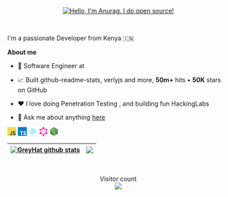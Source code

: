 <p align="center"><a href="https://anuraghazra.github.io"><img width="80%" alt="Hello, I'm Anurag. I do open source!" src="./assets/gh-readme-header.png" /></a></p>

<br />

I'm a  passionate Developer from Kenya 🇮🇳

**About me**

- 💼 Software Engineer at []()

- 📈 Built github-readme-stats, verlyjs and more, **50m+** hits • **50K** stars on GitHub

- ❤️ I love doing Penetration Testing , and building fun HackingLabs

- 💬 Ask me about anything [here](https://github.com/anuraghazra/anuraghazra/issues)

<code><img height="20" alt="javascript" src="https://raw.githubusercontent.com/github/explore/80688e429a7d4ef2fca1e82350fe8e3517d3494d/topics/javascript/javascript.png"></code>
<code><img height="20" alt="typescript" src="https://raw.githubusercontent.com/github/explore/80688e429a7d4ef2fca1e82350fe8e3517d3494d/topics/typescript/typescript.png"></code>
<code><img height="20" alt="react" src="https://raw.githubusercontent.com/github/explore/80688e429a7d4ef2fca1e82350fe8e3517d3494d/topics/react/react.png"></code>
<code><img height="20" alt="graphql" src="https://raw.githubusercontent.com/github/explore/5c058a388828bb5fde0bcafd4bc867b5bb3f26f3/topics/graphql/graphql.png"></code>
<code><img height="20" alt="nodejs" src="https://raw.githubusercontent.com/github/explore/80688e429a7d4ef2fca1e82350fe8e3517d3494d/topics/nodejs/nodejs.png"></code>    


| <a href="https://github.com/dchemwetich/github-readme-stats"><img align="center" src="https://github-readme-stats.vercel.app/api?username=dchemwetich&show_icons=true&include_all_commits=true&theme=buefy&hide_border=true" alt="GreyHat github stats" /></a> | <a href="https://github.com/dchemwetich/github-readme-stats"><img align="center" src="https://github-readme-stats.vercel.app/api/top-langs/?username=dchemwetich&layout=compact&theme=buefy&hide_border=true" /></a> |
| ------------- | ------------- |

<br />

<p align="center"> 
  Visitor count<br>
  <img src="https://profile-counter.glitch.me/dchemwetich/count.svg" />
</p>

